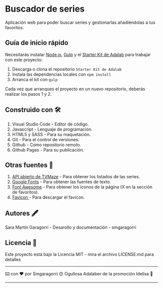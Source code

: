 # Buscador de series

Aplicación web para poder buscar series y gestionarlas añadiéndolas a tus favoritos.

## Guía de inicio rápido

Necesitarás instalar [Node.js](https://nodejs.org/), [Gulp](https://gulpjs.com) y el [Starter Kit de Adalab](https://github.com/Adalab/Adalab-web-starter-kit) para trabajar con este proyecto:

1. Descarga o clona el repositorio `Starter Kit de Adalab`
2. Instala las dependencias locales con `npm install`
3. Arranca el kit con `gulp`

Cada vez que arranques el proyecto en un nuevo repositorio, deberás realizar los pasos 1 y 2.

## Construido con :hammer_and_wrench:

1. Visual Studio Code - Editor de código.
2. Javascript - Lenguaje de programación.
3. HTML5 y SASS - Para su maquetación.
4. Git - Para el control de versiones.
5. Github - Como repositorio remoto.
6. Github Pages - Para su publicación.

## Otras fuentes :wrench:

1. [API abierto de TVMaze](http://www.tvmaze.com/api#show-search) - Para obtener los listados de las series.
2. [Google Fonts](https://fonts.google.com/) - Para obtener las fuentes de texto.
3. [Font Awesome](https://fontawesome.com/) - Para obtener los iconos de la página (X en la sección de favoritos).
4. [Favicon ](https://www.favicon.cc/?action=search&keywords=search)- Para descargar el favicon.

## Autores :fountain_pen:

Sara Martín Garagorri - Desarollo y documentación - smgaragorri

## Licencia :page_facing_up:

Este proyecto está bajo la Licencia MIT - mira el archivo LICENSE.md para detalles

---

:keyboard: con :heart: por Smgaragorri :blush:
Ogullosa Adalaber de la promoción Idelisa :whale:

---
